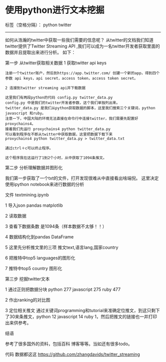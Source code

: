 ﻿# 使用python进行文本挖掘

标签（空格分隔）： python twitter

---

如何从浩瀚的twitter中获取一些我们需要的信息呢？
从twitter的文档我们知道twitter提供了Twitter Streaming API ,我们可以成为一名twitter开发者获取里面的数据并且提取出来进行分析。
如下：

第一步 从twitter获取相关数据
    1 获取twitter api keys
    
    注册一个twitter账户，然后到https://app.twitter.com/ 创建一个新的app，得到四个参数 api keys，api secret，access token，access token secret。
    
    2 连接到twitter streaming api并下载数据
    
    这里我们有两段python的代码 config.py twitter_data.py
    config.py 中是我们的twitter开发者参数，这个我们单独列出来。
    twitter_data.py 是我们从python获取数据的脚本，这里我们搜索三个关键词，python javascript 和ruby。
    注意一下，中国大陆的环境无法直接在命令行中连接twitter，我们需要先配置好proxychains4。
    接着我们先运行 proxychains4 python twitter_data.py
    可以看到程序在不断从twitter中获取数据，这里把数据下载下来
    proxychains4 python twitter_data.py > twitter_data.txt
    
    通过ctrl＋c可以终止程序。
    
    这个程序我在这运行了1到2个小时，从中获取了1094条推文。
    
    
第二步 分析理解数据并图形化

我们第一步获取了一个txt的文件，打开发现很难从中直接看出啥端倪。
这里决定使用ipython notebook来进行数据的分析

文件 textmining.ipynb

   1 导入json pandas matplotlib
   
   2 读取数据
   
   3 查看下数据条数 是1094条（样本数据不太够！！）
   
   4 数据结构化到pandas DataFrame
   
   5 这里先分析推文里的三项 推文text,语言lang,国家country
   
   6 把推特中top5 languages的图形化
   
   7 推特中top5 country 图形化
   
第三步 挖掘twitter文本

  1 通过正则把数据分块
     python 277 javascript 275 ruby 477
     
  2 作出ranking的对比图
  
  3 定位相关推文
   通过关键词programming和tutorial来准确定位推文，到这只剩下了30来条推文，python 12 javascript 14 ruby 1，然后把推文的链接也一并打印出来供参考。
   
   结语
   
   参考了很多国外的资料，包括百科 博客等等。当如还有很多todo。
   
   代码 数据都这这  https://github.com/zhangdavids/twitter_streaming
    




